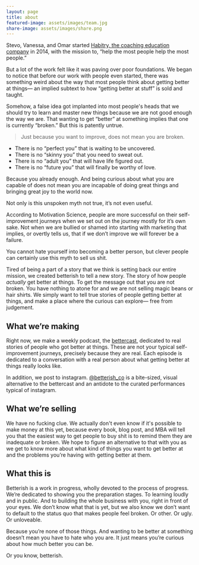 ```yaml
---
layout: page
title: about
featured-image: assets/images/team.jpg
share-image: assets/images/share.png
---
```


Stevo, Vanessa, and Omar started [Habitry, the coaching education company](http://habitry.com) in 2014, with the mission to, “help the most people help the most people.”

But a lot of the work felt like it was paving over poor foundations. We began to notice that before our work with people even started, there was something weird about the way that most people think about getting better at things— an implied subtext to how “getting better at stuff” is sold and taught.

Somehow, a false idea got implanted into most people's heads that we should try to learn and master new things because we are not good enough the way we are. That wanting to get “better” at something implies that one is currently “broken.” But this is patently untrue.

<blockquote>Just because you want to improve, does not mean you are broken.</blockquote>

- There is no “perfect you” that is waiting to be uncovered.
- There is no “skinny you” that you need to sweat out.
- There is no “adult you” that will have life figured out.
- There is no “future you” that will finally be worthy of love.

Because you already enough. And being curious about what you are capable of does not mean you are incapable of doing great things and bringing great joy to the world now.

Not only is this unspoken myth not true, it’s not even useful.

According to Motivation Science, people are more successful on their self-improvement journeys when we set out on the journey mostly for it’s own sake. Not when we are bullied or shamed into starting with marketing that implies, or overtly tells us, that if we don’t improve we will forever be a failure.

You cannot hate yourself into becoming a better person, but clever people can certainly use this myth to sell us shit.

Tired of being a part of a story that we think is setting back our entire mission, we created betterish to tell a new story. The story of how people _actually_ get better at things. To get the message out that you are not broken. You have nothing to atone for and we are not selling magic beans or hair shirts. We simply want to tell true stories of people getting better at things, and make a place where the curious can explore— free from judgement.

## What we’re making
Right now, we make a weekly podcast, the [bettercast](/bettercast), dedicated to real stories of people who got better at things. These are not your typical self-improvement journeys, precisely because they are real. Each episode is dedicated to a conversation with a real person about what getting better at things really looks like.

In addition, we post to instagram. [@betterish_co](http://instagram.com/betterish_co) is a bite-sized, visual alternative to the bettercast and an antidote to the curated performances typical of instagram.

## What we’re selling
We have no fucking clue. We actually don't even know if it's possible to make money at this yet, because every book, blog post, and MBA will tell you that the easiest way to get people to buy shit is to remind them they are inadequate or broken. We hope to figure an alternative to that with you as we get to know more about what kind of things you want to get better at and the problems you’re having with getting better at them.

## What this is
Betterish is a work in progress, wholly devoted to the process of progress. We’re dedicated to showing you the preparation stages. To learning loudly and in public. And to building the whole business with you, right in front of your eyes. We don’t know what that is yet, but we also know we don’t want to default to the status quo that makes people feel broken. Or other. Or ugly. Or unloveable.

Because you’re none of those things. And wanting to be better at something doesn’t mean you have to hate who you are. It just means you’re curious about how much better you can be.

Or you know, betterish.
